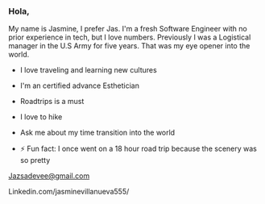 ### Hola, 

My name is Jasmine, I prefer Jas. I'm a fresh Software Engineer with no prior experience in tech, but I love numbers. Previously I was a Logistical manager in the U.S Army for five years. That was my eye opener into the world.


- I love traveling and learning new cultures
- I'm an certified advance Esthetician 
- Roadtrips is a must 
- I love to hike 
- Ask me about my time transition into the world 

- ⚡ Fun fact: I once went on a 18 hour road trip because the scenery was so pretty


Jazsadevee@gmail.com

Linkedin.com/jasminevillanueva555/
